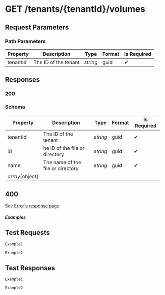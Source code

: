 # **GET**   /tenants/{tenantId}/volumes

## __Request Parameters__

### Path Parameters

   | Property | Description          | Type     | Format | Is Required |
   | -------- | -------------------- | -------- | ------ | ----------- |
   | tenantId | The ID of the tenant | _string_ | guid   | ✔           |

## __Responses__

### __200__

### Schema

| Property        | Description                       | Type     | Format | Is Required |
| --------------- | --------------------------------- | -------- | ------ | ----------- |
| tenantId        | The ID of the tenant              | _string_ | guid   | ✔           |
| id              | he ID of the file or directory    | _string_ | guid   | ✔           |
| name            | The name of the file or directory | _string_ | guid   | ✔           |
| _array_[object] |                                   |          |        |             |

## 400

See [Error's response page](errors.md)

##### Examples

## __Test Requests__

```cURL tab= 
Example1
```

```C# tab=
Example2
```

## __Test Responses__

```cURL tab= 
Example1
```

```C# tab=
Example2
```
